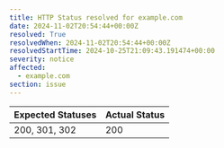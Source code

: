 ```yaml
---
title: HTTP Status resolved for example.com
date: 2024-11-02T20:54:44+00:00Z
resolved: True
resolvedWhen: 2024-11-02T20:54:44+00:00Z
resolvedStartTime: 2024-10-25T21:09:43.191474+00:00
severity: notice
affected:
  - example.com
section: issue
---
```


| Expected Statuses | Actual Status  |
|-------------------|----------------|
| 200, 301, 302 | 200 |
